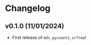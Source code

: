 # Changelog

<!--next-version-placeholder-->

## v0.1.0 (11/01/2024)

- First release of `mds_pycounts_srfrew`!